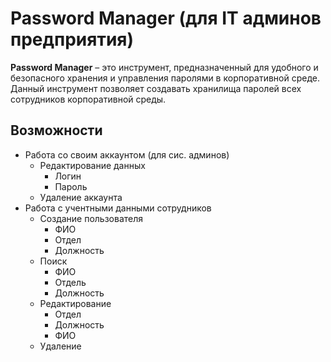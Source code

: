# Password Manager (для IT админов предприятия)

__Password Manager__ – это инструмент, предназначенный для удобного и безопасного хранения и управления паролями в корпоративной среде. Данный инструмент позволяет создавать  хранилища паролей всех сотрудников корпоративной среды.

## Возможности
- Работа со своим аккаунтом (для сис. админов)
  - Редактирование данных
    - Логин
    - Пароль
  - Удаление аккаунта
- Работа с учентными данными сотрудников 
  - Создание пользователя
    - ФИО
    - Отдел
    - Должность
  - Поиск
    - ФИО
    - Отдель
    - Должность
  - Редактирование
    - Отдел
    - Должность
    - ФИО
  - Удаление
